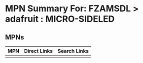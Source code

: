 



# MPN Summary For: FZAMSDL > adafruit : MICRO-SIDELED

## MPNs
  

|MPN|Direct Links|Search Links|
| :--- | :--- | :--- |
||||
